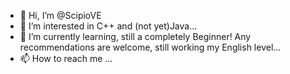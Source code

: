 - 👋 Hi, I’m @ScipioVE
- 👀 I’m interested in C++ and (not yet)Java...
- 🌱 I’m currently learning, still a completely
Beginner! Any recommendations are welcome, still working my English level...
- 📫 How to reach me ...

<!---
ScipioVE/ScipioVE is a ✨ special ✨ repository because its `README.md` (this file) appears on your GitHub profile.
You can click the Preview link to take a look at your changes.
--->
